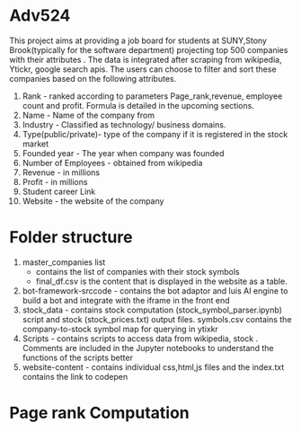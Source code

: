 # Adv524

This project aims at providing a job board for students at SUNY,Stony Brook(typically for the software department) projecting top 500 companies with their attributes .
The data is integrated after scraping from wikipedia, Ytickr, google search apis.
The users can choose to filter and sort these companies based on the following attributes. 

1. Rank - ranked according to parameters Page_rank,revenue, employee count and profit. Formula is detailed in the upcoming sections.
2. Name - Name of the company from
3. Industry - Classified as technology/ business domains.
4. Type(public/private)- type of the company if it is registered in the stock market
5. Founded year - The year when company was founded
6. Number of Employees - obtained from wikipedia
7. Revenue - in millions
8. Profit - in millions
9. Student career Link
10. Website - the website of the company

# Folder structure
1. master_companies list
   - contains the list of companies with their stock symbols 
   - final_df.csv is the content that is displayed in the website as a table.
2. bot-framework-srccode - contains the bot adaptor and luis AI engine to build a bot and integrate with the iframe in the front end
3. stock_data - contains stock computation (stock_symbol_parser.ipynb) script and stock (stock_prices.txt) output files. 
   symbols.csv contains the company-to-stock symbol map for querying in ytixkr
3. Scripts - contains scripts to access data from wikipedia, stock .
          Comments are included in the Jupyter notebooks to understand the functions of the scripts better
4. website-content - contains individual css,html,js files and the index.txt contains the link to codepen


# Page rank Computation

